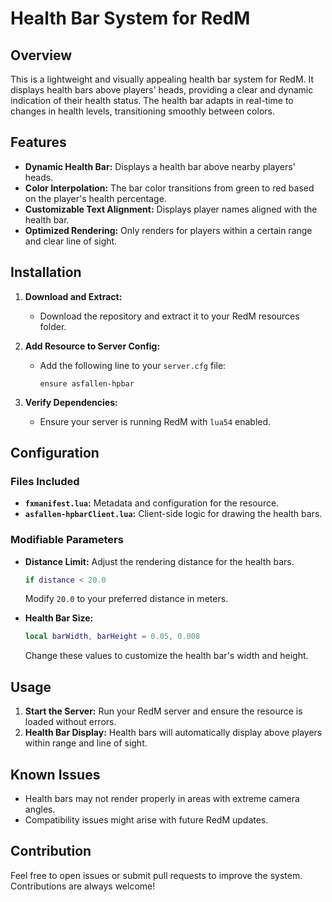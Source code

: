 # Health Bar System for RedM

## Overview

This is a lightweight and visually appealing health bar system for RedM. It displays health bars above players' heads, providing a clear and dynamic indication of their health status. The health bar adapts in real-time to changes in health levels, transitioning smoothly between colors.

## Features

- **Dynamic Health Bar:** Displays a health bar above nearby players' heads.
- **Color Interpolation:** The bar color transitions from green to red based on the player's health percentage.
- **Customizable Text Alignment:** Displays player names aligned with the health bar.
- **Optimized Rendering:** Only renders for players within a certain range and clear line of sight.

## Installation

1. **Download and Extract:**
   - Download the repository and extract it to your RedM resources folder.

2. **Add Resource to Server Config:**
   - Add the following line to your `server.cfg` file:
     ```plaintext
     ensure asfallen-hpbar
     ```

3. **Verify Dependencies:**
   - Ensure your server is running RedM with `lua54` enabled.

## Configuration

### Files Included

- **`fxmanifest.lua`:** Metadata and configuration for the resource.
- **`asfallen-hpbarClient.lua`:** Client-side logic for drawing the health bars.

### Modifiable Parameters

- **Distance Limit:** Adjust the rendering distance for the health bars.
  ```lua
  if distance < 20.0
  ```
  Modify `20.0` to your preferred distance in meters.

- **Health Bar Size:**
  ```lua
  local barWidth, barHeight = 0.05, 0.008
  ```
  Change these values to customize the health bar's width and height.

## Usage

1. **Start the Server:** Run your RedM server and ensure the resource is loaded without errors.
2. **Health Bar Display:** Health bars will automatically display above players within range and line of sight.

## Known Issues

- Health bars may not render properly in areas with extreme camera angles.
- Compatibility issues might arise with future RedM updates.

## Contribution

Feel free to open issues or submit pull requests to improve the system. Contributions are always welcome!



